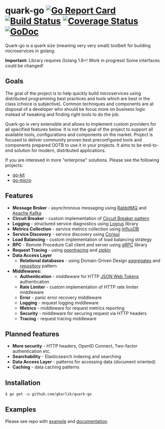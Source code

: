 # quark-go [![Go Report Card](https://goreportcard.com/badge/github.com/gkarlik/quark-go)](https://goreportcard.com/report/github.com/gkarlik/quark-go) [![Build Status](https://travis-ci.org/gkarlik/quark-go.svg?branch=master)](https://travis-ci.org/gkarlik/quark-go) [![Coverage Status](https://coveralls.io/repos/github/gkarlik/quark-go/badge.svg?branch=master)](https://coveralls.io/github/gkarlik/quark-go?branch=master) [![GoDoc](https://godoc.org/github.com/gkarlik/quark-go?status.svg)](https://godoc.org/github.com/gkarlik/quark-go)


Quark-go is a quark size (meaning very very small) toolbelt for building microservices in golang. 

**Important:** Library requires Golang 1.8+! Work in progress! Some interfaces could be changed!

## Goals
The goal of the project is to help quickly build microservices using distributed programming best practices and tools which are 
best in the class (choice is subjective). Common techniques and components are at disposal of a developer who should be 
focus more on business logic instead of tweaking and finding right tools to do the job.

Quark-go is very extensible and allows to implement custom providers for all specified features below. It is not the goal of the project
to support all available tools, configurations and components on the market. Project is focused to deliver community proven best preconfigured tools
and components prepared OOTB to use it in your projects. It aims to be end-to-end solution for modern, distributed applications.

If you are interesed in more "enterprise" solutions. Please see the following projects:
* [go-kit](https://github.com/go-kit/kit)
* [go-micro](https://github.com/micro/go-micro)

## Features
* **Message Broker** - asynchronous messaging using [RabbitMQ](https://www.rabbitmq.com/) and [Apache Kafka](https://kafka.apache.org/)
* **Circuit Breaker** - custom implementation of [Circuit Breaker pattern](https://martinfowler.com/bliki/CircuitBreaker.html)
* **Logging** - structured service diagnostics using [Logrus](https://github.com/sirupsen/logrus) library
* **Metrics Collection** - service metrics collection using [InfluxDB](https://www.influxdata.com/)
* **Service Discovery** - service discovery using [Consul](https://www.consul.io/)
* **Load Balancing** - custom implementation of load balancing strategy
* **RPC** - Remote Procedure Call client and server using [gRPC](http://www.grpc.io/) library
* **Request Tracing** - using [opentracing](http://opentracing.io/) and [zipkin](http://zipkin.io/)
* **Data Access Layer**
    * **Relational databases** - using Domain-Driven Design [aggregates](https://martinfowler.com/bliki/DDD_Aggregate.html) and [repository](https://martinfowler.com/eaaCatalog/repository.html) pattern 
* **Middlewares:**
    * **Authentication** - middleware for HTTP [JSON Web Tokens](https://jwt.io/) authentication
    * **Rate Limiter** - custom implementation of HTTP rate limiter middleware
    * **Error** - panic error recovery middleware
    * **Logging** - request logging middleware
    * **Metrics** - middleware for request metrics reporting
    * **Security** - middleware for securing request via HTTP headers
    * **Tracing** - request tracing middleware

## Planned features
* **More security** - HTTP headers, OpenID Connect, Two-factor authentication etc.
* **Searchability** - Elasticsearch indexing and searching
* **Data Access Layer** - patterns for accessing data (document oriented)
* **Caching** - data caching patterns

## Installation

`$ go get -u github.com/gkarlik/quark-go`

## Examples

Please see repo with [example](https://github.com/gkarlik/quark-go-example) and [documentation](https://godoc.org/github.com/gkarlik/quark-go).